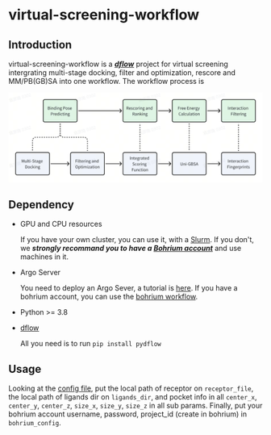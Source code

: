 # virtual-screening-workflow

## Introduction
virtual-screening-workflow is a [***dflow***](https://github.com/deepmodeling/dflow) project for virtual screening intergrating multi-stage docking, filter and optimization, rescore and MM/PB(GB)SA into one workflow. The workflow process is

![vs_process](./vs_process.png)

## Dependency

- GPU and CPU resources

    If you have your own cluster, you can use it, with a [Slurm](https://github.com/SchedMD/slurm). If you don't, we ***strongly recommand you to have a [Bohrium account](https://bohrium.dp.tech)*** and use machines in it.

- Argo Server

    You need to deploy an Argo Sever, a tutorial is [here](https://github.com/deepmodeling/dflow/blob/master/tutorials/readme.md). If you have a bohrium account, you can use the [bohrium workflow](https://lbg-workflow-dflow.dp.tech).

- Python >= 3.8

- [dflow](https://github.com/deepmodeling/dflow/tree/master)

    All you need is to run `pip install pydflow`

## Usage

Looking at the [config file](./config.json), put the local path of receptor on `receptor_file`, the local path of ligands dir on `ligands_dir`, and pocket info in all `center_x`, `center_y`, `center_z`, `size_x`, `size_y`, `size_z` in all sub params. Finally, put your bohrium account username, password, project_id (create in bohrium) in `bohrium_config`.